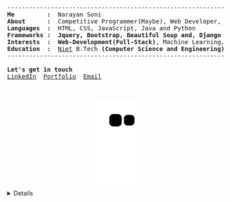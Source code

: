 <pre>
--------------------------------------------------------------------------------
<b>Me         :</b>  Narayan Soni
<b>About      :</b>  Competitive Programmer(Maybe), Web Developer, ML and Open Source Enthuse
<b>Languages  :</b>  HTML, CSS, JavaScript, Java and Python
<b>Frameworks :</b>  <b>Jquery, Bootstrap, Beautiful Soup and, Django</b>
<b>Interests  :</b>  <b>Web-Development(Full-Stack)</b>, Machine Learning, Open-Source Contribution
<b>Education  :</b>  <a href="http://www.niet.co.in/">Niet</a> B.Tech <b>(Computer Science and Engineering) (2024)</b>
--------------------------------------------------------------------------------

<b>Let's get in touch</b>
<a href="https://linkedin.com/in/narayan-soni/">LinkedIn</a>  <a href="https://narayan954.github.io">Portfolio</a>  <a href="mailto:narayansoni954@gmail.com">Email</a>

<!-- <b>Featured Projects </b>
<a href="https://youtemy.tech/">YouTemy<a>  <a href="https://music-expanse.herokuapp.com/">Music Expanse<a> 

<b>Additional:</b>
<a href="https://goofy-sammet-fca865.netlify.app/">Porfolio-MLH<a>  <a href="https://narayan954.github.io">narayan954.github.io<a>  <a href="https://narayan954.github.io/Learn_CODE/">Learn_CODE<a> -->
</pre>

<!-- <p align="center"> 
  Visitors count:<br>
  <img src="https://profile-counter.glitch.me/narayan954/count.svg" />
</p> -->
<p align="center">
  <img src="https://github.com/narayan954/narayan954/blob/output/github-contribution-grid-snake.svg" alt="snake">
</p>

<details closed>
 <p align="center">
  <img src = "https://github-readme-stats.vercel.app/api?username=narayan954&show_icons=true&line_height=27&theme=onedark" align="center">
<!-- <img align="right" src="https://github-readme-streak-stats.herokuapp.com/?user=narayan954&count_private=true&theme=onedark" alt="mostlypanda" /> -->
</p>

<!-- ![Narayan Soni's github activity graph](https://activity-graph.herokuapp.com/graph?username=narayan954&theme=onedark) -->
<p align="center">  
<img src="https://komarev.com/ghpvc/?username=narayan954" alt="V2dha" /> <a href="https://twitter.com/narayan854"> </a>
</p>
</details>

<!-- ![Waves](./assets/bottom-header.svg) -->
